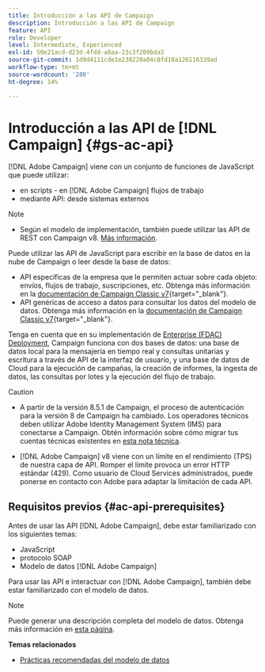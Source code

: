 ```yaml
---
title: Introducción a las API de Campaign
description: Introducción a las API de Campaign
feature: API
role: Developer
level: Intermediate, Experienced
exl-id: 50e21acd-d23d-4fdd-a8aa-23c3f209bda3
source-git-commit: 1d9d4111cde1e230220a04c8fd10a126116339ad
workflow-type: tm+mt
source-wordcount: '280'
ht-degree: 14%

---
```


# Introducción a las API de [!DNL Campaign] {#gs-ac-api}

[!DNL Adobe Campaign] viene con un conjunto de funciones de JavaScript que puede utilizar:

* en scripts - en [!DNL Adobe Campaign] flujos de trabajo
* mediante API: desde sistemas externos

>[!NOTE]
>
>* Según el modelo de implementación, también puede utilizar las API de REST con Campaign v8. [Más información](../dev/api/get-started-apis.md).


Puede utilizar las API de JavaScript para escribir en la base de datos en la nube de Campaign o leer desde la base de datos:

* API específicas de la empresa que le permiten actuar sobre cada objeto: envíos, flujos de trabajo, suscripciones, etc. Obtenga más información en la [documentación de Campaign Classic v7](https://experienceleague.adobe.com/docs/campaign-classic/using/configuring-campaign-classic/api/business-oriented-apis.html?lang=es){target="_blank"}.
* API genéricas de acceso a datos para consultar los datos del modelo de datos. Obtenga más información en la [documentación de Campaign Classic v7](https://experienceleague.adobe.com/docs/campaign-classic/using/configuring-campaign-classic/api/data-oriented-apis.html?lang=es){target="_blank"}.

Tenga en cuenta que en su implementación de [Enterprise (FDAC) Deployment](../architecture/enterprise-deployment.md), Campaign funciona con dos bases de datos: una base de datos local para la mensajería en tiempo real y consultas unitarias y escritura a través de API de la interfaz de usuario, y una base de datos de Cloud para la ejecución de campañas, la creación de informes, la ingesta de datos, las consultas por lotes y la ejecución del flujo de trabajo.

>[!CAUTION]
>
>* A partir de la versión 8.5.1 de Campaign, el proceso de autenticación para la versión 8 de Campaign ha cambiado. Los operadores técnicos deben utilizar Adobe Identity Management System (IMS) para conectarse a Campaign. Obtén información sobre cómo migrar tus cuentas técnicas existentes en [esta nota técnica](../../technotes/upgrades/ims-migration.md).
>
>* [!DNL Adobe Campaign] v8 viene con un límite en el rendimiento (TPS) de nuestra capa de API. Romper el límite provoca un error HTTP estándar (429). Como usuario de Cloud Services administrados, puede ponerse en contacto con Adobe para adaptar la limitación de cada API.
> 

## Requisitos previos {#ac-api-prerequisites}

Antes de usar las API [!DNL Adobe Campaign], debe estar familiarizado con los siguientes temas:

* JavaScript
* protocolo SOAP
* Modelo de datos [!DNL Adobe Campaign]

Para usar las API e interactuar con [!DNL Adobe Campaign], también debe estar familiarizado con el modelo de datos.

>[!NOTE]
>Puede generar una descripción completa del modelo de datos. Obtenga más información en [esta página](datamodel.md).


**Temas relacionados**

* [Prácticas recomendadas del modelo de datos](datamodel-best-practices.md)
